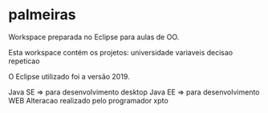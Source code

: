 # palmeiras
Workspace preparada no Eclipse para aulas de OO.

Esta workspace contém os projetos:
universidade
variaveis
decisao
repeticao

O Eclipse utilizado foi a versão 2019.

Java SE => para desenvolvimento desktop
Java EE => para desenvolvimento WEB
Alteracao realizado pelo programador xpto
